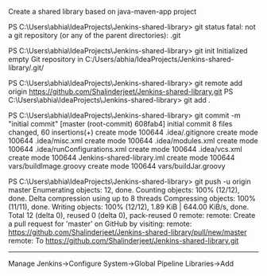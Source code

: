 Create a shared library based on java-maven-app project 

PS C:\Users\abhia\IdeaProjects\Jenkins-shared-library> git status
fatal: not a git repository (or any of the parent directories): .git

PS C:\Users\abhia\IdeaProjects\Jenkins-shared-library> git init
Initialized empty Git repository in C:/Users/abhia/IdeaProjects/Jenkins-shared-library/.git/

PS C:\Users\abhia\IdeaProjects\Jenkins-shared-library> git remote add origin https://github.com/Shalinderjeet/Jenkins-shared-library.git
PS C:\Users\abhia\IdeaProjects\Jenkins-shared-library> git add .

PS C:\Users\abhia\IdeaProjects\Jenkins-shared-library> git commit -m "initial commit"
[master (root-commit) 608fab4] initial commit
 8 files changed, 60 insertions(+)
 create mode 100644 .idea/.gitignore
 create mode 100644 .idea/misc.xml
 create mode 100644 .idea/modules.xml
 create mode 100644 .idea/runConfigurations.xml
 create mode 100644 .idea/vcs.xml
 create mode 100644 Jenkins-shared-library.iml
 create mode 100644 vars/buildImage.groovy
 create mode 100644 vars/buildJar.groovy

PS C:\Users\abhia\IdeaProjects\Jenkins-shared-library> git push -u origin master
Enumerating objects: 12, done.
Counting objects: 100% (12/12), done.
Delta compression using up to 8 threads
Compressing objects: 100% (11/11), done.
Writing objects: 100% (12/12), 1.89 KiB | 644.00 KiB/s, done.
Total 12 (delta 0), reused 0 (delta 0), pack-reused 0
remote:
remote: Create a pull request for 'master' on GitHub by visiting:
remote:      https://github.com/Shalinderjeet/Jenkins-shared-library/pull/new/master
remote:
To https://github.com/Shalinderjeet/Jenkins-shared-library.git


----------------------------------------------------------------------------------------------------------------------------------


Manage Jenkins->Configure System->Global Pipeline Libraries->Add

